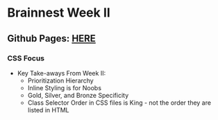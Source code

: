 <h1>Brainnest Week II</h1>
<h2>Github Pages: <a href="https://brian-welch.github.io/brainnest-week-2/" target="_blank"> HERE </a></h2>
<h3>CSS Focus</h3>
<ul>
    <li>Key Take-aways From Week II:
        <ul>
            <li>Prioritization Hierarchy</li>
            <li>Inline Styling is for Noobs</li>
            <li>Gold, Silver, and Bronze Specificity</li>
            <li>Class Selector Order in CSS files is King - not the order they are listed in HTML</li>
        </ul>
    </li>
</ul>
